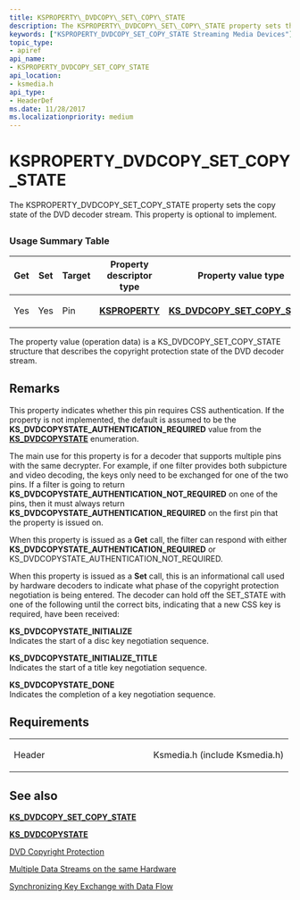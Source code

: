 ```yaml
---
title: KSPROPERTY\_DVDCOPY\_SET\_COPY\_STATE
description: The KSPROPERTY\_DVDCOPY\_SET\_COPY\_STATE property sets the copy state of the DVD decoder stream. This property is optional to implement.
keywords: ["KSPROPERTY_DVDCOPY_SET_COPY_STATE Streaming Media Devices"]
topic_type:
- apiref
api_name:
- KSPROPERTY_DVDCOPY_SET_COPY_STATE
api_location:
- ksmedia.h
api_type:
- HeaderDef
ms.date: 11/28/2017
ms.localizationpriority: medium
---
```


# KSPROPERTY\_DVDCOPY\_SET\_COPY\_STATE


The KSPROPERTY\_DVDCOPY\_SET\_COPY\_STATE property sets the copy state of the DVD decoder stream. This property is optional to implement.

## <span id="ddk_ksproperty_dvdcopy_set_copy_state_ks"></span><span id="DDK_KSPROPERTY_DVDCOPY_SET_COPY_STATE_KS"></span>


### Usage Summary Table

<table>
<colgroup>
<col width="20%" />
<col width="20%" />
<col width="20%" />
<col width="20%" />
<col width="20%" />
</colgroup>
<thead>
<tr class="header">
<th>Get</th>
<th>Set</th>
<th>Target</th>
<th>Property descriptor type</th>
<th>Property value type</th>
</tr>
</thead>
<tbody>
<tr class="odd">
<td><p>Yes</p></td>
<td><p>Yes</p></td>
<td><p>Pin</p></td>
<td><p><a href="/windows-hardware/drivers/ddi/ks/ns-ks-ksidentifier" data-raw-source="[&lt;strong&gt;KSPROPERTY&lt;/strong&gt;](/windows-hardware/drivers/ddi/ks/ns-ks-ksidentifier)"><strong>KSPROPERTY</strong></a></p></td>
<td><p><a href="/windows-hardware/drivers/ddi/ksmedia/ns-ksmedia-_ks_dvdcopy_set_copy_state" data-raw-source="[&lt;strong&gt;KS_DVDCOPY_SET_COPY_STATE&lt;/strong&gt;](/windows-hardware/drivers/ddi/ksmedia/ns-ksmedia-_ks_dvdcopy_set_copy_state)"><strong>KS_DVDCOPY_SET_COPY_STATE</strong></a></p></td>
</tr>
</tbody>
</table>

 

The property value (operation data) is a KS\_DVDCOPY\_SET\_COPY\_STATE structure that describes the copyright protection state of the DVD decoder stream.

Remarks
-------

This property indicates whether this pin requires CSS authentication. If the property is not implemented, the default is assumed to be the **KS\_DVDCOPYSTATE\_AUTHENTICATION\_REQUIRED** value from the [**KS\_DVDCOPYSTATE**](/windows-hardware/drivers/ddi/ksmedia/ne-ksmedia-ks_dvdcopystate) enumeration.

The main use for this property is for a decoder that supports multiple pins with the same decrypter. For example, if one filter provides both subpicture and video decoding, the keys only need to be exchanged for one of the two pins. If a filter is going to return **KS\_DVDCOPYSTATE\_AUTHENTICATION\_NOT\_REQUIRED** on one of the pins, then it must always return **KS\_DVDCOPYSTATE\_AUTHENTICATION\_REQUIRED** on the first pin that the property is issued on.

When this property is issued as a **Get** call, the filter can respond with either **KS\_DVDCOPYSTATE\_AUTHENTICATION\_REQUIRED** or KS\_DVDCOPYSTATE\_AUTHENTICATION\_NOT\_REQUIRED.

When this property is issued as a **Set** call, this is an informational call used by hardware decoders to indicate what phase of the copyright protection negotiation is being entered. The decoder can hold off the SET\_STATE with one of the following until the correct bits, indicating that a new CSS key is required, have been received:

<span id="KS_DVDCOPYSTATE_INITIALIZE"></span><span id="ks_dvdcopystate_initialize"></span>**KS\_DVDCOPYSTATE\_INITIALIZE**  
Indicates the start of a disc key negotiation sequence.

<span id="KS_DVDCOPYSTATE_INITIALIZE_TITLE"></span><span id="ks_dvdcopystate_initialize_title"></span>**KS\_DVDCOPYSTATE\_INITIALIZE\_TITLE**  
Indicates the start of a title key negotiation sequence.

<span id="KS_DVDCOPYSTATE_DONE"></span><span id="ks_dvdcopystate_done"></span>**KS\_DVDCOPYSTATE\_DONE**  
Indicates the completion of a key negotiation sequence.

Requirements
------------

<table>
<colgroup>
<col width="50%" />
<col width="50%" />
</colgroup>
<tbody>
<tr class="odd">
<td><p>Header</p></td>
<td>Ksmedia.h (include Ksmedia.h)</td>
</tr>
</tbody>
</table>

## See also


[**KS\_DVDCOPY\_SET\_COPY\_STATE**](/windows-hardware/drivers/ddi/ksmedia/ns-ksmedia-_ks_dvdcopy_set_copy_state)

[**KS\_DVDCOPYSTATE**](/windows-hardware/drivers/ddi/ksmedia/ne-ksmedia-ks_dvdcopystate)

[DVD Copyright Protection](./dvd-copyright-protection.md)

[Multiple Data Streams on the same Hardware](./multiple-data-streams-on-the-same-hardware.md)

[Synchronizing Key Exchange with Data Flow](./synchronizing-key-exchange-with-data-flow.md)

